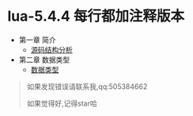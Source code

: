 
# lua-5.4.4 每行都加注释版本
- 第一章 简介
  - [源码结构分析](https://frog-game.github.io/posts/read/lua5.4.4jiegoufenxi/)
- 第二章 数据类型
  - [数据类型 ](https://frog-game.github.io/posts/read/lua5.4.4shujuleixing/)

> 如果发现错误请联系我,qq:505384662
>
> 如果觉得好,记得star哈
